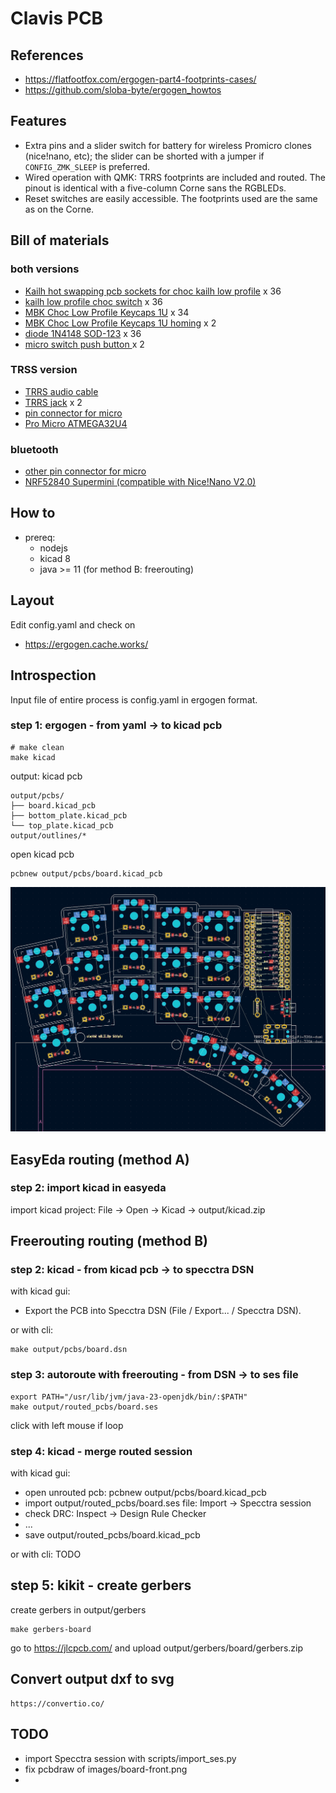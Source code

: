 # Clavis PCB

## References

- https://flatfootfox.com/ergogen-part4-footprints-cases/
- https://github.com/sloba-byte/ergogen_howtos  

## Features

- Extra pins and a slider switch for battery for wireless Promicro clones (nice!nano, etc); the slider can be shorted with a jumper if `CONFIG_ZMK_SLEEP` is preferred.
- Wired operation with QMK: TRRS footprints are included and routed. The pinout is identical with a five-column Corne sans the RGBLEDs.
- Reset switches are easily accessible. The footprints used are the same as on the Corne.

## Bill of materials

### both versions


- [Kailh hot swapping pcb sockets for choc kailh low profile](https://www.aliexpress.com/item/32901654130.html?spm=a2g0o.order_list.order_list_main.41.57841802uASasS) x 36
- [kailh low profile choc switch](https://www.aliexpress.com/item/32838369089.html?spm=a2g0o.order_list.order_list_main.58.57841802uASasS) x 36
- [MBK Choc Low Profile Keycaps 1U](https://keycapsss.com/keyboard-parts/keycaps/169/mbk-choc-low-profile-blank-keycaps?c=16) x 34
- [MBK Choc Low Profile Keycaps 1U homing](https://keycapsss.com/keyboard-parts/keycaps/169/mbk-choc-low-profile-blank-keycaps?number=KC10130_1U-H-WH&c=16) x 2
- [diode 1N4148 SOD-123]() x 36
- [micro switch push button ](https://www.aliexpress.com/item/1068908059.html?spm=a2g0o.order_list.order_list_main.209.57841802uASasSs) x 2

### TRSS version

- [TRRS audio cable](https://www.aliexpress.com/item/1005003613205582.html?spm=a2g0o.order_list.order_list_main.11.57841802uASasS)
- [TRRS jack](https://www.aliexpress.com/item/33029465106.html?spm=a2g0o.order_list.order_list_main.35.57841802uASasS) x 2
- [pin connector for micro](https://www.aliexpress.com/item/4000379224241.html?spm=a2g0o.order_list.order_list_main.17.57841802uASasS) 
- [Pro Micro ATMEGA32U4](https://www.aliexpress.com/item/32888212119.html?spm=a2g0o.order_list.order_list_main.23.57841802uASasS) 

### bluetooth

- [other pin connector for micro](https://www.aliexpress.com/item/1005005742644313.html?spm=a2g0o.order_list.order_list_main.11.4fb95e5bcPfOfl)
- [NRF52840 Supermini (compatible with Nice!Nano V2.0)](https://www.aliexpress.com/item/1005006343285322.html)

## How to

- prereq:
  - nodejs
  - kicad 8
  - java >= 11 (for method B: freerouting)

## Layout

Edit config.yaml and check on

- https://ergogen.cache.works/


## Introspection

Input file of entire process is config.yaml in ergogen format.

### step 1: ergogen - from yaml -> to kicad pcb

```
# make clean
make kicad
```

output: kicad pcb

```
output/pcbs/
├── board.kicad_pcb
├── bottom_plate.kicad_pcb
└── top_plate.kicad_pcb
output/outlines/*
```

open kicad pcb

```
pcbnew output/pcbs/board.kicad_pcb
```

![kicad](images/kicad.png)

## EasyEda routing (method A)

### step 2: import kicad in easyeda

import kicad project: File -> Open -> Kicad -> output/kicad.zip 

## Freerouting routing (method B)

### step 2: kicad - from kicad pcb -> to specctra DSN

with kicad gui:

- Export the PCB into Specctra DSN (File / Export... / Specctra DSN).

or with cli:

```
make output/pcbs/board.dsn
```

### step 3: autoroute with freerouting - from DSN -> to ses file

```
export PATH="/usr/lib/jvm/java-23-openjdk/bin/:$PATH"
make output/routed_pcbs/board.ses
```

click with left mouse if loop

### step 4: kicad - merge routed session

with kicad gui:

- open unrouted pcb: pcbnew output/pcbs/board.kicad_pcb
- import output/routed_pcbs/board.ses file: Import -> Specctra session
- check DRC: Inspect -> Design Rule Checker
- ...
- save output/routed_pcbs/board.kicad_pcb

or with cli: TODO

## step 5: kikit - create gerbers

create gerbers in output/gerbers

```
make gerbers-board
```

go to https://jlcpcb.com/ and upload output/gerbers/board/gerbers.zip

## Convert output dxf to svg

```
https://convertio.co/
```
## TODO

- import Specctra session with scripts/import_ses.py
- fix pcbdraw of images/board-front.png
-

